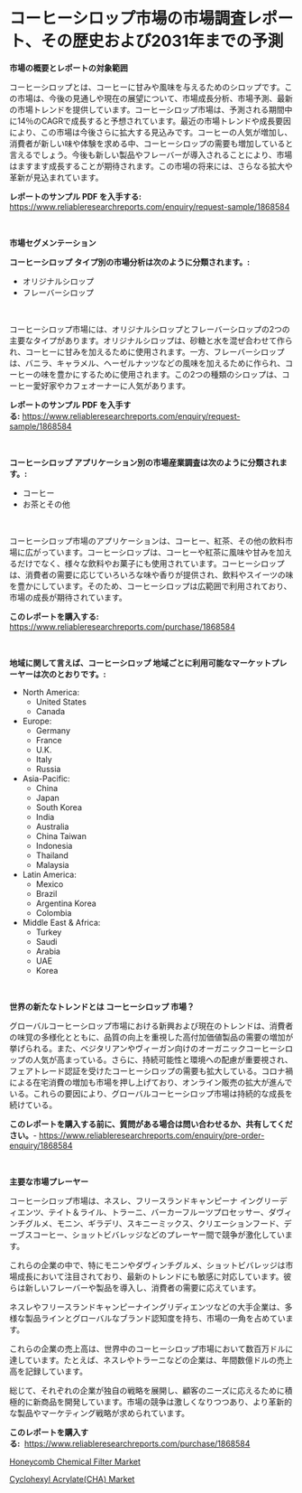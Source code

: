 <p><h1>コーヒーシロップ市場の市場調査レポート、その歴史および2031年までの予測</h1></p><p><strong>市場の概要とレポートの対象範囲</strong></p>
<p><p>コーヒーシロップとは、コーヒーに甘みや風味を与えるためのシロップです。この市場は、今後の見通しや現在の展望について、市場成長分析、市場予測、最新の市場トレンドを提供しています。コーヒーシロップ市場は、予測される期間中に14％のCAGRで成長すると予想されています。最近の市場トレンドや成長要因により、この市場は今後さらに拡大する見込みです。コーヒーの人気が増加し、消費者が新しい味や体験を求める中、コーヒーシロップの需要も増加していると言えるでしょう。今後も新しい製品やフレーバーが導入されることにより、市場はますます成長することが期待されます。この市場の将来には、さらなる拡大や革新が見込まれています。</p></p>
<p><strong>レポートのサンプル PDF を入手する:</strong> <a href="https://www.reliableresearchreports.com/enquiry/request-sample/1868584">https://www.reliableresearchreports.com/enquiry/request-sample/1868584</a></p>
<p>&nbsp;</p>
<p><strong>市場セグメンテーション</strong></p>
<p><strong>コーヒーシロップ タイプ別の市場分析は次のように分類されます。:</strong></p>
<p><ul><li>オリジナルシロップ</li><li>フレーバーシロップ</li></ul></p>
<p>&nbsp;</p>
<p><p>コーヒーシロップ市場には、オリジナルシロップとフレーバーシロップの2つの主要なタイプがあります。オリジナルシロップは、砂糖と水を混ぜ合わせて作られ、コーヒーに甘みを加えるために使用されます。一方、フレーバーシロップは、バニラ、キャラメル、ヘーゼルナッツなどの風味を加えるために作られ、コーヒーの味を豊かにするために使用されます。この2つの種類のシロップは、コーヒー愛好家やカフェオーナーに人気があります。</p></p>
<p><strong>レポートのサンプル PDF を入手する:</strong>&nbsp;<a href="https://www.reliableresearchreports.com/enquiry/request-sample/1868584">https://www.reliableresearchreports.com/enquiry/request-sample/1868584</a></p>
<p>&nbsp;</p>
<p><strong> コーヒーシロップ アプリケーション別の市場産業調査は次のように分類されます。:</strong></p>
<p><ul><li>コーヒー</li><li>お茶とその他</li></ul></p>
<p>&nbsp;</p>
<p><p>コーヒーシロップ市場のアプリケーションは、コーヒー、紅茶、その他の飲料市場に広がっています。コーヒーシロップは、コーヒーや紅茶に風味や甘みを加えるだけでなく、様々な飲料やお菓子にも使用されています。コーヒーシロップは、消費者の需要に応じていろいろな味や香りが提供され、飲料やスイーツの味を豊かにしています。そのため、コーヒーシロップは広範囲で利用されており、市場の成長が期待されています。</p></p>
<p><strong>このレポートを購入する:</strong>&nbsp; <a href="https://www.reliableresearchreports.com/purchase/1868584">https://www.reliableresearchreports.com/purchase/1868584</a></p>
<p>&nbsp;</p>
<p><strong>地域に関して言えば、コーヒーシロップ 地域ごとに利用可能なマーケットプレーヤーは次のとおりです。:</strong></p>
<p><ul>
    <li>
        North America:
        <ul>
            <li>United States</li>
            <li>Canada</li>
        </ul>
    </li>
    <li>
        Europe:
        <ul>
            <li>Germany</li>
            <li>France</li>
            <li>U.K.</li>
            <li>Italy</li>
            <li>Russia</li>
        </ul>
    </li>
    <li>
        Asia-Pacific:
        <ul>
            <li>China</li>
            <li>Japan</li>
            <li>South Korea</li>
            <li>India</li>
            <li>Australia</li>
            <li>China Taiwan</li>
            <li>Indonesia</li>
            <li>Thailand</li>
            <li>Malaysia</li>
        </ul>
    </li>
    <li>
        Latin America:
        <ul>
            <li>Mexico</li>
            <li>Brazil</li>
            <li>Argentina Korea</li>
            <li>Colombia</li>
        </ul>
    </li>
    <li>
        Middle East & Africa:
        <ul>
            <li>Turkey</li>
            <li>Saudi</li>
            <li>Arabia</li>
            <li>UAE</li>
            <li>Korea</li>
        </ul>
    </li>
    </ul></p>
<p>&nbsp;</p>
<p><strong>世界の新たなトレンドとは コーヒーシロップ 市場？</strong></p>
<p><p>グローバルコーヒーシロップ市場における新興および現在のトレンドは、消費者の味覚の多様化とともに、品質の向上を重視した高付加価値製品の需要の増加が挙げられる。また、ベジタリアンやヴィーガン向けのオーガニックコーヒーシロップの人気が高まっている。さらに、持続可能性と環境への配慮が重要視され、フェアトレード認証を受けたコーヒーシロップの需要も拡大している。コロナ禍による在宅消費の増加も市場を押し上げており、オンライン販売の拡大が進んでいる。これらの要因により、グローバルコーヒーシロップ市場は持続的な成長を続けている。</p></p>
<p><strong>このレポートを購入する前に、質問がある場合は問い合わせるか、共有してください。</strong>- <a href="https://www.reliableresearchreports.com/enquiry/pre-order-enquiry/1868584">https://www.reliableresearchreports.com/enquiry/pre-order-enquiry/1868584</a></p>
<p>&nbsp;</p>
<p><strong>主要な市場プレーヤー</strong></p>
<p><p>コーヒーシロップ市場は、ネスレ、フリースランドキャンピーナ イングリーディエンツ、テイト＆ライル、トラーニ、バーカーフルーツプロセッサー、ダヴィンチグルメ、モニン、ギラデリ、スキニーミックス、クリエーションフード、デーブスコーヒー、ショットビバレッジなどのプレーヤー間で競争が激化しています。</p><p>これらの企業の中で、特にモニンやダヴィンチグルメ、ショットビバレッジは市場成長において注目されており、最新のトレンドにも敏感に対応しています。彼らは新しいフレーバーや製品を導入し、消費者の需要に応えています。</p><p>ネスレやフリースランドキャンピーナイングリディエンツなどの大手企業は、多様な製品ラインとグローバルなブランド認知度を持ち、市場の一角を占めています。</p><p>これらの企業の売上高は、世界中のコーヒーシロップ市場において数百万ドルに達しています。たとえば、ネスレやトラーニなどの企業は、年間数億ドルの売上高を記録しています。</p><p>総じて、それぞれの企業が独自の戦略を展開し、顧客のニーズに応えるために積極的に新商品を開発しています。市場の競争は激しくなりつつあり、より革新的な製品やマーケティング戦略が求められています。</p></p>
<p><strong>このレポートを購入する:</strong>&nbsp;&nbsp;<a href="https://www.reliableresearchreports.com/purchase/1868584">https://www.reliableresearchreports.com/purchase/1868584</a></p>
<p><p><a href="https://five-trouble-98a.notion.site/Global-Honeycomb-Chemical-Filter-Market-by-Types-Applications-and-Major-Players-with-Regional-Gro-b639004e3ece4a8d825e14b644c151a5">Honeycomb Chemical Filter Market</a></p><p><a href="https://github.com/Sarissaschmalingtr6fz2739/Market-Research-Report-List-1/blob/main/cyclohexyl-acrylatecha-market.md">Cyclohexyl Acrylate(CHA) Market</a></p></p>